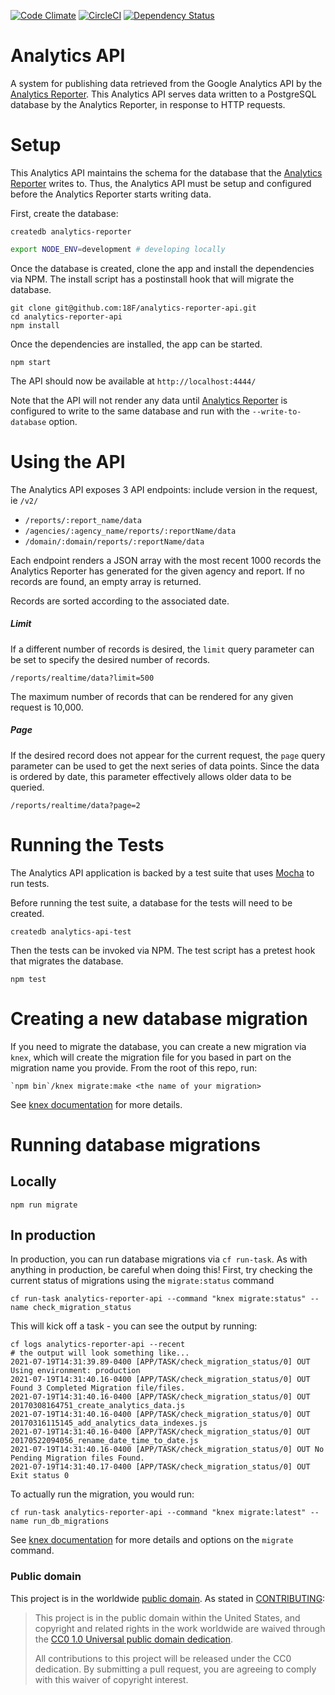 [![Code Climate](https://codeclimate.com/github/18F/analytics-reporter-api/badges/gpa.svg)](https://codeclimate.com/github/18F/analytics-reporter-api)  [![CircleCI](https://circleci.com/gh/18F/analytics-reporter-api.svg?style=shield)](https://circleci.com/gh/18F/analytics-reporter-api)  [![Dependency Status](https://gemnasium.com/badges/github.com/18F/analytics-reporter-api.svg)](https://gemnasium.com/github.com/18F/analytics-reporter-api)



# Analytics API

A system for publishing data retrieved from the Google Analytics API by the
[Analytics Reporter](https://github.com/18F/analytics-reporter).
This Analytics API serves data written to a PostgreSQL database by the Analytics Reporter,
in response to HTTP requests.

# Setup

This Analytics API maintains the schema for the database that the
[Analytics Reporter](https://github.com/18F/analytics-reporter)
writes to. Thus, the Analytics API must be setup and
configured before the Analytics Reporter starts writing data.

First, create the database:

```shell
createdb analytics-reporter
```

````bash
export NODE_ENV=development # developing locally
````

Once the database is created, clone the app and install the dependencies via NPM.
The install script has a postinstall hook that will migrate
the database.

```shell
git clone git@github.com:18F/analytics-reporter-api.git
cd analytics-reporter-api
npm install
```

Once the dependencies are installed, the app can be started.

```shell
npm start
```

The API should now be available at `http://localhost:4444/`

Note that the API will not render any data until
[Analytics Reporter](https://github.com/18F/analytics-reporter)
is configured to write to the same database and run with the `--write-to-database` option.

# Using the API

The Analytics API exposes 3 API endpoints:
include version in the request, ie `/v2/`

- `/reports/:report_name/data`
- `/agencies/:agency_name/reports/:reportName/data`
- `/domain/:domain/reports/:reportName/data`

Each endpoint renders a JSON array with the most recent 1000 records the
Analytics Reporter has generated for the given agency and report. If no records
are found, an empty array is returned.

Records are sorted according to the associated date.

##### Limit

If a different number of records is desired, the `limit` query parameter can be
set to specify the desired number of records.

```
/reports/realtime/data?limit=500
```

The maximum number of records that can be rendered for any given request is
10,000.

##### Page

If the desired record does not appear for the current request, the `page` query
parameter can be used to get the next series of data points. Since the data is
ordered by date, this parameter effectively allows older data to be queried.

```
/reports/realtime/data?page=2
```

# Running the Tests

The Analytics API application is backed by a test suite that uses
[Mocha](https://mochajs.org/) to run tests.

Before running the test suite, a database for the tests will need to be created.

```shell
createdb analytics-api-test
```

Then the tests can be invoked via NPM. The test script has a pretest hook that
migrates the database.

```
npm test
```

# Creating a new database migration
If you need to migrate the database, you can create a new migration via `knex`, which will create the migration file for you based in part on the migration name you provide. From the root of this repo, run:
```
`npm bin`/knex migrate:make <the name of your migration>
```

See [knex documentation](https://knexjs.org/#Installation-migrations) for more details.

# Running database migrations

## Locally

`npm run migrate`

## In production

In production, you can run database migrations via `cf run-task`. As with anything in production, be careful when doing this! First, try checking the current status of migrations using the `migrate:status` command

```
cf run-task analytics-reporter-api --command "knex migrate:status" --name check_migration_status
```

This will kick off a task - you can see the output by running:

```
cf logs analytics-reporter-api --recent
# the output will look something like...
2021-07-19T14:31:39.89-0400 [APP/TASK/check_migration_status/0] OUT Using environment: production
2021-07-19T14:31:40.16-0400 [APP/TASK/check_migration_status/0] OUT Found 3 Completed Migration file/files.
2021-07-19T14:31:40.16-0400 [APP/TASK/check_migration_status/0] OUT 20170308164751_create_analytics_data.js
2021-07-19T14:31:40.16-0400 [APP/TASK/check_migration_status/0] OUT 20170316115145_add_analytics_data_indexes.js
2021-07-19T14:31:40.16-0400 [APP/TASK/check_migration_status/0] OUT 20170522094056_rename_date_time_to_date.js
2021-07-19T14:31:40.16-0400 [APP/TASK/check_migration_status/0] OUT No Pending Migration files Found.
2021-07-19T14:31:40.17-0400 [APP/TASK/check_migration_status/0] OUT Exit status 0
```

To actually run the migration, you would run:

```
cf run-task analytics-reporter-api --command "knex migrate:latest" --name run_db_migrations
```

See [knex documentation](https://knexjs.org/#Installation-migrations) for more details and options on the `migrate` command.
### Public domain

This project is in the worldwide [public domain](LICENSE.md). As stated in
[CONTRIBUTING](CONTRIBUTING.md):

> This project is in the public domain within the United States, and copyright and related rights in the work worldwide are waived through the [CC0 1.0 Universal public domain dedication](https://creativecommons.org/publicdomain/zero/1.0/).
>
> All contributions to this project will be released under the CC0 dedication. By submitting a pull request, you are agreeing to comply with this waiver of copyright interest.
